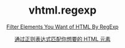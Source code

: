 <div align="center">
    <h1>vhtml.regexp</h1>
    <a href="./doc/readme/en.md">
    <p>Filter Elements You Want of HTML By RegExp</p>
    <a href="./doc/readme/zh.md">
    <p>通过正则表达式匹配你想要的 HTML 元素</p>
</div>